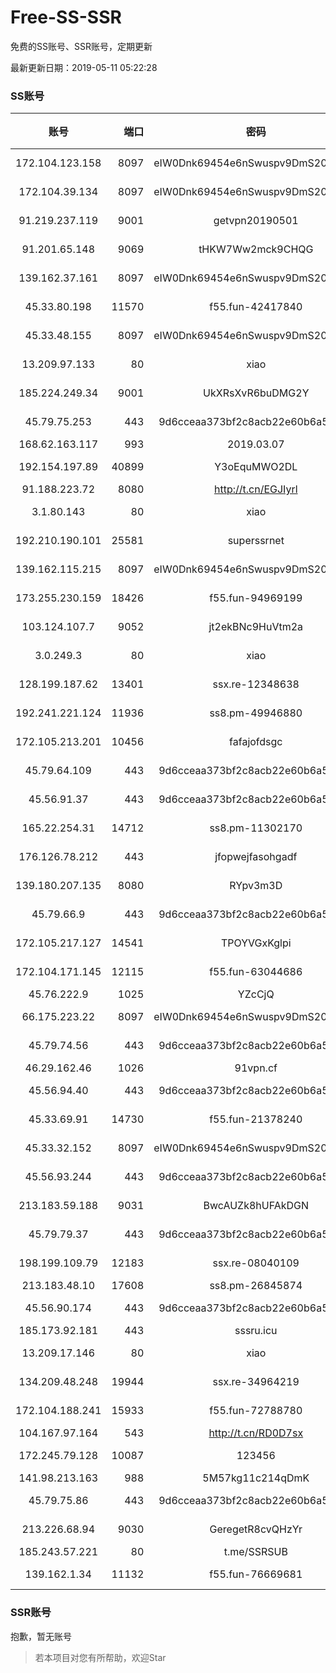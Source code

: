 # Free-SS-SSR

免费的SS账号、SSR账号，定期更新

最新更新日期：2019-05-11 05:22:28 

### SS账号

|账号|端口|密码|加密方式|更新时间|国家|
|:-----:|-----:|:----:|:----:|:----:|:----:|
|172.104.123.158|8097|eIW0Dnk69454e6nSwuspv9DmS201tQ0D|aes-256-cfb|05:17:16|JP|
|172.104.39.134|8097|eIW0Dnk69454e6nSwuspv9DmS201tQ0D|aes-256-cfb|05:17:12|SG|
|91.219.237.119|9001|getvpn20190501|aes-256-cfb|05:17:17|HU|
|91.201.65.148|9069|tHKW7Ww2mck9CHQG|aes-256-cfb|05:17:14|IT|
|139.162.37.161|8097|eIW0Dnk69454e6nSwuspv9DmS201tQ0D|aes-256-cfb|05:17:11|SG|
|45.33.80.198|11570|f55.fun-42417840|aes-256-cfb|05:17:04|US|
|45.33.48.155|8097|eIW0Dnk69454e6nSwuspv9DmS201tQ0D|aes-256-cfb|05:17:16|US|
|13.209.97.133|80|xiao|aes-128-ctr|05:17:16|KR|
|185.224.249.34|9001|UkXRsXvR6buDMG2Y|aes-256-cfb|05:17:14|RU|
|45.79.75.253|443|9d6cceaa373bf2c8acb22e60b6a58be6|aes-256-cfb|05:17:12|US|
|168.62.163.117|993|2019.03.07|rc4-md5|05:17:15|US|
|192.154.197.89|40899|Y3oEquMWO2DL|aes-256-cfb|05:17:17|US|
|91.188.223.72|8080|http://t.cn/EGJIyrl|rc4-md5|05:17:15|RU|
|3.1.80.143|80|xiao|aes-128-ctr|05:17:09|SG|
|192.210.190.101|25581|superssrnet|aes-256-cfb|05:17:16|US|
|139.162.115.215|8097|eIW0Dnk69454e6nSwuspv9DmS201tQ0D|aes-256-cfb|05:17:17|JP|
|173.255.230.159|18426|f55.fun-94969199|aes-256-cfb|05:17:04|US|
|103.124.107.7|9052|jt2ekBNc9HuVtm2a|aes-256-cfb|05:17:16|US|
|3.0.249.3|80|xiao|aes-128-ctr|05:17:16|SG|
|128.199.187.62|13401|ssx.re-12348638|aes-256-cfb|05:17:08|SG|
|192.241.221.124|11936|ss8.pm-49946880|aes-256-cfb|05:17:06|US|
|172.105.213.201|10456|fafajofdsgc|aes-256-cfb|05:17:08|JP|
|45.79.64.109|443|9d6cceaa373bf2c8acb22e60b6a58be6|aes-256-cfb|05:17:13|US|
|45.56.91.37|443|9d6cceaa373bf2c8acb22e60b6a58be6|aes-256-cfb|05:17:11|US|
|165.22.254.31|14712|ss8.pm-11302170|aes-256-cfb|05:17:07|SG|
|176.126.78.212|443|jfopwejfasohgadf|chacha20-ietf|05:17:11|GB|
|139.180.207.135|8080|RYpv3m3D|aes-256-cfb|05:17:17|JP|
|45.79.66.9|443|9d6cceaa373bf2c8acb22e60b6a58be6|aes-256-cfb|05:17:13|US|
|172.105.217.127|14541|TPOYVGxKglpi|aes-256-cfb|05:17:12|JP|
|172.104.171.145|12115|f55.fun-63044686|aes-256-cfb|05:17:05|SG|
|45.76.222.9|1025|YZcCjQ|rc4-md5|05:17:11|JP|
|66.175.223.22|8097|eIW0Dnk69454e6nSwuspv9DmS201tQ0D|aes-256-cfb|05:17:16|US|
|45.79.74.56|443|9d6cceaa373bf2c8acb22e60b6a58be6|aes-256-cfb|05:17:15|US|
|46.29.162.46|1026|91vpn.cf|rc4-md5|05:17:13|RU|
|45.56.94.40|443|9d6cceaa373bf2c8acb22e60b6a58be6|aes-256-cfb|05:17:16|US|
|45.33.69.91|14730|f55.fun-21378240|aes-256-cfb|05:17:05|US|
|45.33.32.152|8097|eIW0Dnk69454e6nSwuspv9DmS201tQ0D|aes-256-cfb|05:17:13|US|
|45.56.93.244|443|9d6cceaa373bf2c8acb22e60b6a58be6|aes-256-cfb|05:17:15|US|
|213.183.59.188|9031|BwcAUZk8hUFAkDGN|aes-256-cfb|05:17:16|NL|
|45.79.79.37|443|9d6cceaa373bf2c8acb22e60b6a58be6|aes-256-cfb|05:17:16|US|
|198.199.109.79|12183|ssx.re-08040109|aes-256-cfb|05:17:07|US|
|213.183.48.10|17608|ss8.pm-26845874|rc4-md5|05:17:06|RU|
|45.56.90.174|443|9d6cceaa373bf2c8acb22e60b6a58be6|aes-256-cfb|05:17:15|US|
|185.173.92.181|443|sssru.icu|rc4-md5|05:17:15|RU|
|13.209.17.146|80|xiao|aes-128-ctr|05:17:12|KR|
|134.209.48.248|19944|ssx.re-34964219|aes-256-cfb|05:17:06|US|
|172.104.188.241|15933|f55.fun-72788780|aes-256-cfb|05:17:05|SG|
|104.167.97.164|543|http://t.cn/RD0D7sx|rc4-md5|05:17:13|CA|
|172.245.79.128|10087|123456|aes-256-cfb|05:17:07|US|
|141.98.213.163|988|5M57kg11c214qDmK|chacha20|05:17:17|KR|
|45.79.75.86|443|9d6cceaa373bf2c8acb22e60b6a58be6|aes-256-cfb|05:17:15|US|
|213.226.68.94|9030|GeregetR8cvQHzYr|aes-256-cfb|05:17:17|DE|
|185.243.57.221|80|t.me/SSRSUB|rc4-md5|05:17:16|US|
|139.162.1.34|11132|f55.fun-76669681|aes-256-cfb|05:17:06|SG|


### SSR账号

抱歉，暂无账号



> 若本项目对您有所帮助，欢迎Star
